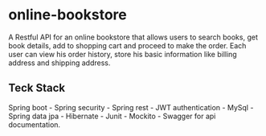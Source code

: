 # online-bookstore
A Restful API for an online bookstore that allows users to search books, get book details, add to shopping cart and proceed to make the order.
Each user can view his order history, store his basic information like billing address and shipping address.

## Teck Stack
Spring boot - Spring security - Spring rest - JWT authentication - MySql - Spring data jpa - Hibernate - Junit - Mockito - Swagger for api documentation.
